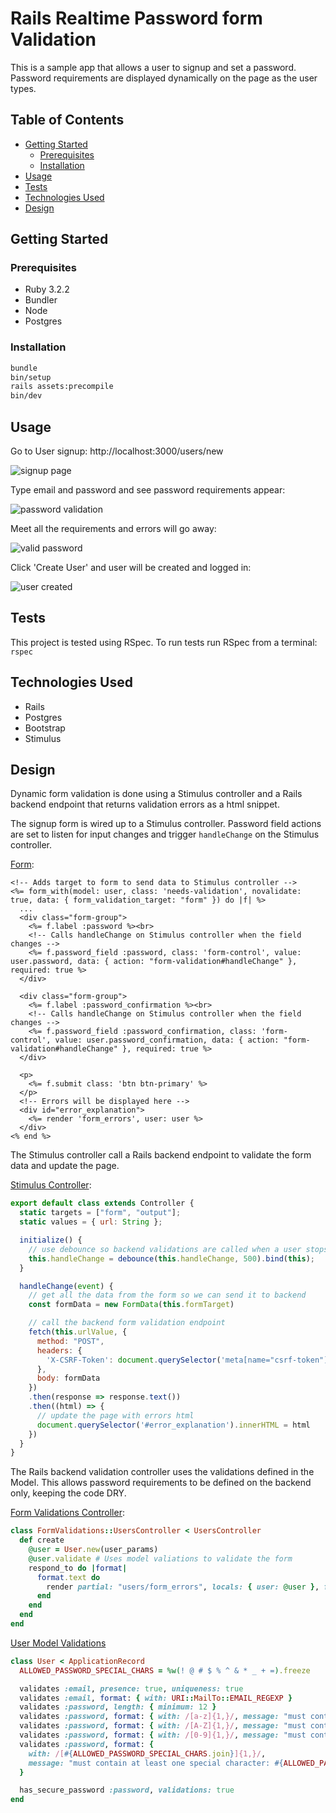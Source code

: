 # Rails Realtime Password form Validation

This is a sample app that allows a user to signup and set a password.
Password requirements are displayed dynamically on the page as the user types.

## Table of Contents

- [Getting Started](#getting-started)
  - [Prerequisites](#prerequisites)
  - [Installation](#installation)
- [Usage](#usage)
- [Tests](#tests)
- [Technologies Used](#technologies-used)
- [Design](#design)

## Getting Started

### Prerequisites

- Ruby 3.2.2
- Bundler
- Node
- Postgres

### Installation

```sh
bundle
bin/setup
rails assets:precompile
bin/dev
```

## Usage

Go to User signup:
http://localhost:3000/users/new

![signup page](./docs/images/signup_screen.png)

Type email and password and see password requirements appear:

![password validation](./docs/images/password_validation.png)

Meet all the requirements and errors will go away:

![valid password](./docs/images/valid_password.png)

Click 'Create User' and user will be created and logged in:

![user created](./docs/images/user_created.png)

## Tests

This project is tested using RSpec.
To run tests run RSpec from a terminal: `rspec`

## Technologies Used

- Rails
- Postgres
- Bootstrap
- Stimulus

## Design
Dynamic form validation is done using a Stimulus controller and a Rails backend endpoint that returns validation errors as a html snippet.

The signup form is wired up to a Stimulus controller. Password field actions are set to listen for input changes and trigger `handleChange` on the Stimulus controller.

[Form](./app/views/users/_form.html.erb):
```erb
<!-- Adds target to form to send data to Stimulus controller -->
<%= form_with(model: user, class: 'needs-validation', novalidate: true, data: { form_validation_target: "form" }) do |f| %>
  ...
  <div class="form-group">
    <%= f.label :password %><br>
    <!-- Calls handleChange on Stimulus controller when the field changes -->
    <%= f.password_field :password, class: 'form-control', value: user.password, data: { action: "form-validation#handleChange" }, required: true %>
  </div>

  <div class="form-group">
    <%= f.label :password_confirmation %><br>
    <!-- Calls handleChange on Stimulus controller when the field changes -->
    <%= f.password_field :password_confirmation, class: 'form-control', value: user.password_confirmation, data: { action: "form-validation#handleChange" }, required: true %>
  </div>

  <p>
    <%= f.submit class: 'btn btn-primary' %>
  </p>
  <!-- Errors will be displayed here -->
  <div id="error_explanation">
    <%= render 'form_errors', user: user %>
  </div>
<% end %>
```

The Stimulus controller call a Rails backend endpoint to validate the form data and update the page.

[Stimulus Controller](./app/javascript/controllers/form_validation_controller.js):
```javascript
export default class extends Controller {
  static targets = ["form", "output"];
  static values = { url: String };

  initialize() {
    // use debounce so backend validations are called when a user stops typing
    this.handleChange = debounce(this.handleChange, 500).bind(this);
  }

  handleChange(event) {
    // get all the data from the form so we can send it to backend
    const formData = new FormData(this.formTarget)

    // call the backend form validation endpoint
    fetch(this.urlValue, {
      method: "POST",
      headers: {
        'X-CSRF-Token': document.querySelector('meta[name="csrf-token"]').getAttribute('content')
      },
      body: formData
    })
    .then(response => response.text())
    .then((html) => {
      // update the page with errors html
      document.querySelector('#error_explanation').innerHTML = html
    })
  }
}
```

The Rails backend validation controller uses the validations defined in the Model. This allows password requirements to be defined on the backend only, keeping the code DRY.

[Form Validations Controller](./app/controllers/form_validations/users_controller.rb):
```ruby
class FormValidations::UsersController < UsersController
  def create
    @user = User.new(user_params)
    @user.validate # Uses model valiations to validate the form
    respond_to do |format|
      format.text do
        render partial: "users/form_errors", locals: { user: @user }, formats: [:html]
      end
    end
  end
end
```

[User Model Validations](./app/models/user.rb)
```ruby
class User < ApplicationRecord
  ALLOWED_PASSWORD_SPECIAL_CHARS = %w(! @ # $ % ^ & * _ + =).freeze

  validates :email, presence: true, uniqueness: true
  validates :email, format: { with: URI::MailTo::EMAIL_REGEXP }
  validates :password, length: { minimum: 12 }
  validates :password, format: { with: /[a-z]{1,}/, message: "must contain at least one lowercase letter" }
  validates :password, format: { with: /[A-Z]{1,}/, message: "must contain at least one uppercase letter" }
  validates :password, format: { with: /[0-9]{1,}/, message: "must contain at least one number" }
  validates :password, format: {
    with: /[#{ALLOWED_PASSWORD_SPECIAL_CHARS.join}]{1,}/,
    message: "must contain at least one special character: #{ALLOWED_PASSWORD_SPECIAL_CHARS.join(' ')}"
  }

  has_secure_password :password, validations: true
end

```